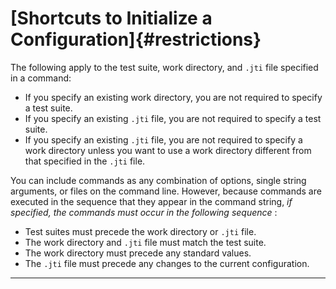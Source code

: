 <!---
  $Id$

  Copyright (c) 2001, 2024, Oracle and/or its affiliates. All rights reserved.
  DO NOT ALTER OR REMOVE COPYRIGHT NOTICES OR THIS FILE HEADER.

  This code is free software; you can redistribute it and/or modify it
  under the terms of the GNU General Public License version 2 only, as
  published by the Free Software Foundation.  Oracle designates this
  particular file as subject to the "Classpath" exception as provided
  by Oracle in the LICENSE file that accompanied this code.

  This code is distributed in the hope that it will be useful, but WITHOUT
  ANY WARRANTY; without even the implied warranty of MERCHANTABILITY or
  FITNESS FOR A PARTICULAR PURPOSE.  See the GNU General Public License
  version 2 for more details (a copy is included in the LICENSE file that
  accompanied this code).

  You should have received a copy of the GNU General Public License version
  2 along with this work; if not, write to the Free Software Foundation,
  Inc., 51 Franklin St, Fifth Floor, Boston, MA 02110-1301 USA.

  Please contact Oracle, 500 Oracle Parkway, Redwood Shores, CA 94065 USA
  or visit www.oracle.com if you need additional information or have any
  questions.
-->

# [Shortcuts to Initialize a Configuration]{#restrictions}

The following apply to the test suite, work directory, and `.jti` file specified in a command:

-   If you specify an existing work directory, you are not required to specify a test suite.
-   If you specify an existing `.jti` file, you are not required to specify a test suite.
-   If you specify an existing `.jti` file, you are not required to specify a work directory unless
    you want to use a work directory different from that specified in the `.jti` file.

You can include commands as any combination of options, single string arguments, or files on the
command line. However, because commands are executed in the sequence that they appear in the command
string, *if specified, the commands must occur in the following sequence* :

-   Test suites must precede the work directory or `.jti` file.
-   The work directory and `.jti` file must match the test suite.
-   The work directory must precede any standard values.
-   The `.jti` file must precede any changes to the current configuration.

----------------------------------------------------------------------------------------------------


